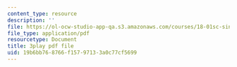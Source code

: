 ```yaml
---
content_type: resource
description: ''
file: https://ol-ocw-studio-app-qa.s3.amazonaws.com/courses/18-01sc-single-variable-calculus-fall-2010/19b6bb768766f15797133a0c77cf5699_bo8SFHppXZk.pdf
file_type: application/pdf
resourcetype: Document
title: 3play pdf file
uid: 19b6bb76-8766-f157-9713-3a0c77cf5699
---
```

